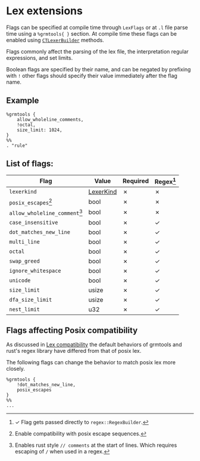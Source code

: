 # Lex extensions
    
Flags can be specified at compile time through `LexFlags` or at `.l` file parse time using
a `%grmtools{ }` section. At compile time these flags can be enabled using
[`CTLexerBuilder`](https://docs.rs/lrlex/latest/lrlex/struct.CTLexerBuilder.html) methods.

Flags commonly affect the parsing of the lex file, the interpretation regular expressions,
and set limits.

Boolean flags are specified by their name, and can be negated by prefixing with `!`
other flags should specify their value immediately after the flag name.


## Example

```
%grmtools {
    allow_wholeline_comments,
    !octal,
    size_limit: 1024,
}
%%
. "rule"
```


## List of flags:

| Flag                          | Value     | Required | Regex[^regex] |
|-------------------------------|-----------|----------|---------------|
| `lexerkind`                   | [LexerKind](lexcompatibility.md#lexerkinds) | &cross;  | &cross; |
| `posix_escapes`[^†]           | bool      | &cross;  | &cross;       |
| `allow_wholeline_comment`[^‡] | bool      | &cross;  | &cross;       |
| `case_insensitive`            | bool      | &cross;  | &checkmark;   |
| `dot_matches_new_line`        | bool      | &cross;  | &checkmark;   |
| `multi_line`                  | bool      | &cross;  | &checkmark;   |
| `octal`                       | bool      | &cross;  | &checkmark;   |
| `swap_greed`                  | bool      | &cross;  | &checkmark;   |
| `ignore_whitespace`           | bool      | &cross;  | &checkmark;   |
| `unicode`                     | bool      | &cross;  | &checkmark;   |
| `size_limit`                  | usize     | &cross;  | &checkmark;   |
| `dfa_size_limit`              | usize     | &cross;  | &checkmark;   |
| `nest_limit`                  | u32       | &cross;  | &checkmark;   |

[^†]: Enable compatibility with posix escape sequences.
[^‡]: Enables rust style `// comments` at the start of lines.
Which requires escaping of `/` when used in a regex.
[^regex]: &checkmark; Flag gets passed directly to `regex::RegexBuilder`.


## Flags affecting Posix compatibility

As discussed in [Lex compatibility](lexcompatibility.md) the default behaviors of grmtools and rust's regex
library have differed from that of posix lex.

The following flags can change the behavior to match posix lex more closely.

```
%grmtools {
    !dot_matches_new_line,
    posix_escapes
}
%%
...
```
